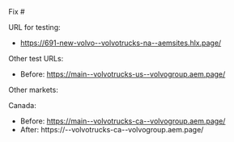 Fix #<gh-issue-id>

URL for testing:
- https://691-new-volvo--volvotrucks-na--aemsites.hlx.page/

Other test URLs:
- Before: https://main--volvotrucks-us--volvogroup.aem.page/

Other markets:

Canada:
- Before: https://main--volvotrucks-ca--volvogroup.aem.page/
- After: https://<branch>--volvotrucks-ca--volvogroup.aem.page/
